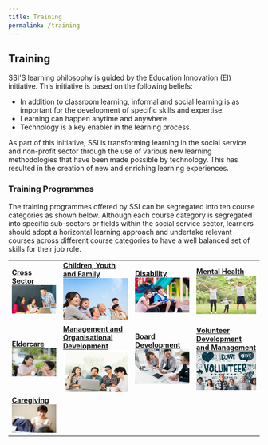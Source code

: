 ```yaml
---
title: Training
permalink: /training
---
```


## Training
SSI'S learning philosophy is guided by the Education Innovation (EI) initiative. This initiative is based on the following beliefs:
- In addition to classroom learning, informal and social learning is as important for the development of specific skills and expertise.
- Learning can happen anytime and anywhere
- Technology is a key enabler in the learning process.

As part of this initiative, SSI is transforming learning in the social service and non-profit sector through the use of various new learning methodologies that have been made possible by technology. This has resulted in the creation of new and enriching learning experiences.

### Training Programmes
The training programmes offered by SSI can be segregated into ten course categories as shown below. Although each course category is segregated into specific sub-sectors or fields within the social service sector, learners should adopt a horizontal learning approach and undertake relevant courses across different course categories to have a well balanced set of skills for their job role. 

|  |  |  |  |
|--|--|--|--|
|**[Cross Sector](https://e-services.ncss.gov.sg/Training/course/templatesearch?Filter.CourseSubCategory.Id=faf837bd-290c-e611-810d-000c29e3b091)** <br> [![Cross Sector](/images/training/mainpage/cross-sector.png)](https://e-services.ncss.gov.sg/Training/course/templatesearch?Filter.CourseSubCategory.Id=faf837bd-290c-e611-810d-000c29e3b091)   |**[Children, Youth and Family](https://e-services.ncss.gov.sg/Training/course/templatesearch?Filter.CourseSubCategory.Id=f6f837bd-290c-e611-810d-000c29e3b091)**[![Children, Youth and Family](/images/training/mainpage/children-youth-family.png)](https://e-services.ncss.gov.sg/Training/course/templatesearch?Filter.CourseSubCategory.Id=f6f837bd-290c-e611-810d-000c29e3b091)   |**[Disability](https://e-services.ncss.gov.sg/Training/course/templatesearch?Filter.CourseSubCategory.Id=f4f837bd-290c-e611-810d-000c29e3b091)**[![Disability](/images/training/mainpage/disability.png)](https://e-services.ncss.gov.sg/Training/course/templatesearch?Filter.CourseSubCategory.Id=f4f837bd-290c-e611-810d-000c29e3b091)   |   **[Mental Health](/training/mental-health)**<br> [![Mental Health](/images/training/mainpage/mental-health.png)](/training/mental-health) |
|**[Eldercare](https://e-services.ncss.gov.sg/Training/course/templatesearch?Filter.CourseSubCategory.Id=8ec889b9-e127-e611-8112-000c296ee03a)**[![Eldercare](/images/training/mainpage/eldercare.png)](https://e-services.ncss.gov.sg/Training/course/templatesearch?Filter.CourseSubCategory.Id=8ec889b9-e127-e611-8112-000c296ee03a)   |**[Management and Organisational Development](/training/management-organisational-development)**[![Management and Organisational Development](/images/training/mainpage/management-organizational-dev.png)](/training/management-organisational-development)   |**[Board Development](/training/board-members-programmes)**[![Board Development](/images/training/mainpage/board-dev.png)](/training/board-members-programmes)   |   **[Volunteer Development and Management](/training/volunteer-development-management)**[![Volunteer Development and Management](/images/training/mainpage/volunteer-dev-management.png)](/training/volunteer-development-management)   | 
|**[Caregiving](/training/caregiving)** <br> [![Caregiving](/images/training/mainpage/caregiving.png)](/training/caregiving) |
